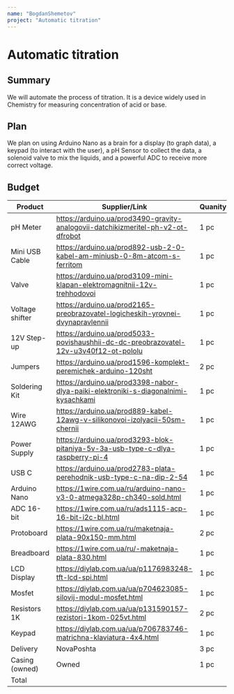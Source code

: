 ```yaml
---
name: "BogdanShemetov"
project: "Automatic titration"
---
```


# Automatic titration

## Summary

We will automate the process of titration. It is a device widely used in Chemistry for measuring concentration of acid or base.

## Plan

We plan on using Arduino Nano as a brain for a display (to graph data), a keypad (to interact with the user), a  pH Sensor to collect the data, a solenoid valve to  mix the liquids, and a powerful ADC to receive more correct voltage.

## Budget


| Product         | Supplier/Link                                                                          | Quanity | Cost    |
| --------------- | ---------------------------------------------------------------------------------------| ------- | ------- |
| pH Meter        | https://arduino.ua/prod3490-gravity-analogovii-datchikizmeritel-ph-v2-ot-dfrobot 	   | 1 pc    | $49,19  |
| Mini USB Cable  | https://arduino.ua/prod892-usb-2-0-kabel-am-miniusb-0-8m-atcom-s-ferritom              | 1 pc    | $1,27   |
| Valve           | https://arduino.ua/prod3109-mini-klapan-elektromagnitnii-12v-trehhodovoi               | 1 pc    | $3,68   |
| Voltage shifter | https://arduino.ua/prod2165-preobrazovatel-logicheskih-yrovnei-dvynapravlennii         | 1 pc    | $0,53   |
| 12V Step-up     | https://arduino.ua/prod5033-povishaushhii-dc-dc-preobrazovatel-12v-u3v40f12-ot-pololu  | 1 pc    | $12,19  |
| Jumpers         | https://arduino.ua/prod1596-komplekt-peremichek-arduino-120sht                         | 2 pc    | $2,68   |
| Soldering Kit   | https://arduino.ua/prod3398-nabor-dlya-paiki-elektroniki-s-diagonalnimi-kysachkami     | 1 pc    | $24,41  |
| Wire 12AWG      | https://arduino.ua/prod889-kabel-12awg-v-silikonovoi-izolyacii-50sm-chernii            | 1 pc    | $1,41   |
| Power Supply    | https://arduino.ua/prod3293-blok-pitaniya-5v-3a-usb-type-c-dlya-raspberry-pi-4         | 1 pc    | $4,84   |
| USB C           | https://arduino.ua/prod2783-plata-perehodnik-usb-type-c-na-dip-2-54                    | 1 pc    | $0,33   |
| Arduino Nano    | https://1wire.com.ua/ru/arduino-nano-v3-0-atmega328p-ch340-sold.html                   | 1 pc    | $6,33   |
| ADC 16-bit      | https://1wire.com.ua/ru/ads1115-acp-16-bit-i2c-bl.html                                 | 1 pc    | $5,54   |
| Protoboard      | https://1wire.com.ua/ru/maketnaja-plata-90x150-mm.html                                 | 2 pc    | $2,33   |
| Breadboard      | https://1wire.com.ua/ru/-maketnaja-plata-830.html                                      | 1 pc    | $2,37   |
| LCD Display     | https://diylab.com.ua/ua/p1176983248-tft-lcd-spi.html                                  | 1 pc    | $17,69  |
| Mosfet          | https://diylab.com.ua/ua/p704623085-silovij-modul-mosfet.html                          | 1 pc    | $2,09   |
| Resistors 1K    | https://diylab.com.ua/ua/p131590157-rezistori-1kom-025vt.html                          | 2 pc    | $0,13   |
| Keypad          | https://diylab.com.ua/ua/p706783746-matrichna-klaviatura-4x4.html                      | 1 pc    | $3,44   |
| Delivery        | NovaPoshta                                                                             | 3 pc    | $2,03   |
| Casing (owned)  | Owned                                                                                  | 1 pc    | $0      |
| Total           |                                                                                        |         | $138.92 |
